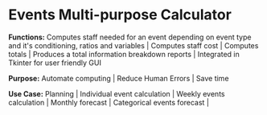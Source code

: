 # Events Multi-purpose Calculator

**Functions:**
Computes staff needed for an event depending on event type and it's conditioning, ratios and variables |
Computes staff cost |
Computes totals |
Produces a total information breakdown reports |
Integrated in Tkinter for user friendly GUI

**Purpose:**
Automate computing |
Reduce Human Errors |
Save time

**Use Case:**
Planning |
Individual event calculation |
Weekly events calculation |
Monthly forecast |
Categorical events forecast |
